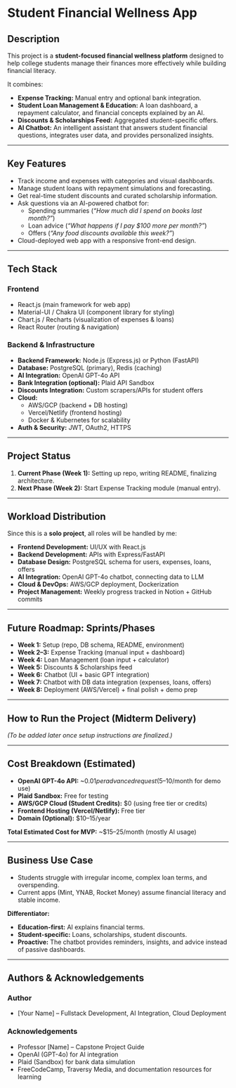 # Student Financial Wellness App

## **Description**  
This project is a **student-focused financial wellness platform** designed to help college students manage their finances more effectively while building financial literacy.  

It combines:  
- **Expense Tracking:** Manual entry and optional bank integration.  
- **Student Loan Management & Education:** A loan dashboard, a repayment calculator, and financial concepts explained by an AI.  
- **Discounts & Scholarships Feed:** Aggregated student-specific offers.  
- **AI Chatbot:** An intelligent assistant that answers student financial questions, integrates user data, and provides personalized insights.  

---

## **Key Features**  
- Track income and expenses with categories and visual dashboards.  
- Manage student loans with repayment simulations and forecasting.  
- Get real-time student discounts and curated scholarship information.  
- Ask questions via an AI-powered chatbot for:  
  - Spending summaries (*“How much did I spend on books last month?”*)  
  - Loan advice (*“What happens if I pay $100 more per month?”*)  
  - Offers (*“Any food discounts available this week?”*)  
- Cloud-deployed web app with a responsive front-end design.  

---

## **Tech Stack**

### **Frontend**  
- React.js (main framework for web app)  
- Material-UI / Chakra UI (component library for styling)  
- Chart.js / Recharts (visualization of expenses & loans)  
- React Router (routing & navigation)  

### **Backend & Infrastructure**  
- **Backend Framework:** Node.js (Express.js) or Python (FastAPI)  
- **Database:** PostgreSQL (primary), Redis (caching)  
- **AI Integration:** OpenAI GPT-4o API  
- **Bank Integration (optional):** Plaid API Sandbox  
- **Discounts Integration:** Custom scrapers/APIs for student offers  
- **Cloud:**  
  - AWS/GCP (backend + DB hosting)  
  - Vercel/Netlify (frontend hosting)  
  - Docker & Kubernetes for scalability  
- **Auth & Security:** JWT, OAuth2, HTTPS  

---

## **Project Status**  
1. **Current Phase (Week 1):** Setting up repo, writing README, finalizing architecture.  
2. **Next Phase (Week 2):** Start Expense Tracking module (manual entry).  

---

## **Workload Distribution**  
Since this is a **solo project**, all roles will be handled by me:  
- **Frontend Development:** UI/UX with React.js  
- **Backend Development:** APIs with Express/FastAPI  
- **Database Design:** PostgreSQL schema for users, expenses, loans, offers  
- **AI Integration:** OpenAI GPT-4o chatbot, connecting data to LLM  
- **Cloud & DevOps:** AWS/GCP deployment, Dockerization  
- **Project Management:** Weekly progress tracked in Notion + GitHub commits  

---

## **Future Roadmap: Sprints/Phases**  
- **Week 1:** Setup (repo, DB schema, README, environment)  
- **Week 2–3:** Expense Tracking (manual input + dashboard)  
- **Week 4:** Loan Management (loan input + calculator)  
- **Week 5:** Discounts & Scholarships feed  
- **Week 6:** Chatbot (UI + basic GPT integration)  
- **Week 7:** Chatbot with DB data integration (expenses, loans, offers)  
- **Week 8:** Deployment (AWS/Vercel) + final polish + demo prep  

---

## **How to Run the Project (Midterm Delivery)**  
*(To be added later once setup instructions are finalized.)*  

---

## **Cost Breakdown (Estimated)**  
- **OpenAI GPT-4o API:** ~$0.01 per advanced request ($5–10/month for demo use)  
- **Plaid Sandbox:** Free for testing  
- **AWS/GCP Cloud (Student Credits):** $0 (using free tier or credits)  
- **Frontend Hosting (Vercel/Netlify):** Free tier  
- **Domain (Optional):** $10–15/year  

**Total Estimated Cost for MVP:** ~$15–25/month (mostly AI usage)  

---

## **Business Use Case**  
- Students struggle with irregular income, complex loan terms, and overspending.  
- Current apps (Mint, YNAB, Rocket Money) assume financial literacy and stable income.  

**Differentiator:**  
- **Education-first:** AI explains financial terms.  
- **Student-specific:** Loans, scholarships, student discounts.  
- **Proactive:** The chatbot provides reminders, insights, and advice instead of passive dashboards.  

---

## **Authors & Acknowledgements**

### **Author**  
- [Your Name] – Fullstack Development, AI Integration, Cloud Deployment  

### **Acknowledgements**  
- Professor [Name] – Capstone Project Guide  
- OpenAI (GPT-4o) for AI integration  
- Plaid (Sandbox) for bank data simulation  
- FreeCodeCamp, Traversy Media, and documentation resources for learning  
